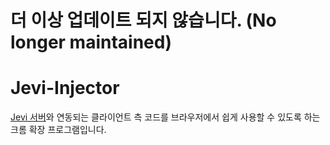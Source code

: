 # 더 이상 업데이트 되지 않습니다. (No longer maintained)
# Jevi-Injector
[Jevi 서버](https://github.com/gnlow/Jevi)와 연동되는 클라이언트 측 코드를 브라우저에서 쉽게 사용할 수 있도록 하는 크롬 확장 프로그램입니다.
